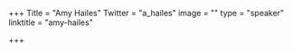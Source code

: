 +++
Title = "Amy Hailes"
Twitter = "a_hailes"
image = ""
type = "speaker"
linktitle = "amy-hailes"

+++


